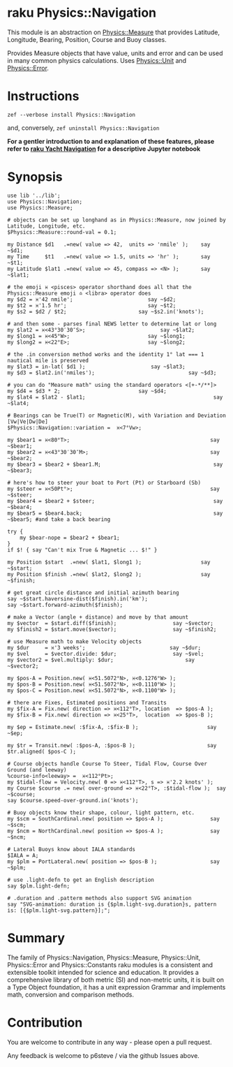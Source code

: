 # raku Physics::Navigation

This module is an abstraction on [Physics::Measure](https://github.com/p6steve/raku-Physics-Measure) that provides Latitude, Longitude, Bearing, Position, Course and Buoy classes.

Provides Measure objects that have value, units and error and can be used in many common physics calculations. Uses [Physics::Unit](https://github.com/p6steve/raku-Physics-Unit) and [Physics::Error](https://github.com/p6steve/raku-Physics-Error).

# Instructions
```zef --verbose install Physics::Navigation```

and, conversely, ```zef uninstall Physics::Navigation```

**For a gentler introduction to and explanation of these features, please refer to [raku Yacht Navigation](https://github.com/p6steve/raku-Yacht-Navigation) for a descriptive Jupyter notebook**

# Synopsis

```perl6
use lib '../lib';
use Physics::Navigation;
use Physics::Measure;

# objects can be set up longhand as in Physics::Measure, now joined by Latitude, Longitude, etc.
$Physics::Measure::round-val = 0.1;

my Distance $d1   .=new( value => 42,  units => 'nmile' );	  say ~$d1;
my Time     $t1   .=new( value => 1.5, units => 'hr' );		  say ~$t1;
my Latitude $lat1 .=new( value => 45, compass => <N> );		  say ~$lat1;

# the emoji ♓️ <pisces> operator shorthand does all that the Physics::Measure emoji ♎️ <libra> operator does
my $d2 = ♓️'42 nmile';						  say ~$d2;
my $t2 = ♓️'1.5 hr';						  say ~$t2;
my $s2 = $d2 / $t2;						  say ~$s2.in('knots');

# and then some - parses final NEWS letter to determine lat or long
my $lat2 = ♓️<43°30′30″S>;				          say ~$lat2;
my $long1 = ♓️<45°W>;						  say ~$long1;
my $long2 = ♓️<22°E>;						  say ~$long2;

# the .in conversion method works and the identity 1° lat === 1 nautical mile is preserved
my $lat3 = in-lat( $d1 );					  say ~$lat3;
my $d3 = $lat2.in('nmiles');			                  say ~$d3;

# you can do "Measure math" using the standard operators <[+-*/**]>
my $d4 = $d3 * 2;						  say ~$d4;
my $lat4 = $lat2 - $lat1;                                         say ~$lat4;

# Bearings can be True(T) or Magnetic(M), with Variation and Deviation [Vw|Ve|Dw|De]
$Physics::Navigation::variation =  ♓️<7°Vw>;

my $bear1 = ♓️<80°T>;                                             say ~$bear1;
my $bear2 = ♓️<43°30′30″M>;                                       say ~$bear2;
my $bear3 = $bear2 + $bear1.M;                                    say ~$bear3;

# here's how to steer your boat to Port (Pt) or Starboard (Sb)
my $steer = ♓️<50Pt°>;                                            say ~$steer;
my $bear4 = $bear2 + $steer;                                      say ~$bear4;
my $bear5 = $bear4.back;                                          say ~$bear5; #and take a back bearing

try {
	my $bear-nope = $bear2 + $bear1;
}
if $! { say "Can't mix True & Magnetic ... $!" }

my Position $start  .=new( $lat1, $long1 );	                  say ~$start;
my Position $finish .=new( $lat2, $long2 );	                  say ~$finish;

# get great circle distance and initial azimuth bearing
say ~$start.haversine-dist($finish).in('km');
say ~$start.forward-azimuth($finish);

# make a Vector (angle + distance) and move by that amount
my $vector  = $start.diff($finish);			         say ~$vector;
my $finish2 = $start.move($vector);			         say ~$finish2;

# use Measure math to make Velocity objects
my $dur     = ♓️'3 weeks';			                 say ~$dur;
my $vel     = $vector.divide: $dur;			         say ~$vel;
my $vector2 = $vel.multiply: $dur;		                 say ~$vector2;

my $pos-A = Position.new( ♓️<51.5072°N>, ♓️<0.1276°W> );
my $pos-B = Position.new( ♓️<51.5072°N>, ♓️<0.1110°W> );
my $pos-C = Position.new( ♓️<51.5072°N>, ♓️<0.1100°W> );

# there are Fixes, Estimated positions and Transits
my $fix-A = Fix.new( direction => ♓️<112°T>, location  => $pos-A );
my $fix-B = Fix.new( direction => ♓️<25°T>,  location  => $pos-B );

my $ep = Estimate.new( :$fix-A, :$fix-B );                      say ~$ep;

my $tr = Transit.new( :$pos-A, :$pos-B );                       say $tr.aligned( $pos-C );

# Course objects handle Course To Steer, Tidal Flow, Course Over Ground (and leeway)
%course-info<leeway> =  ♓️<112°Pt>;
my $tidal-flow = Velocity.new( θ => ♓️<112°T>, s => ♓️'2.2 knots' );
my Course $course .= new( over-ground => ♓️<22°T>, :$tidal-flow );  say ~$course;
say $course.speed-over-ground.in('knots');

# Buoy objects know their shape, colour, light pattern, etc.
my $scm = SouthCardinal.new( position => $pos-A );               say ~$scm;
my $ncm = NorthCardinal.new( position => $pos-A );               say ~$ncm;

# Lateral Buoys know about IALA standards
$IALA = A;
my $plm = PortLateral.new( position => $pos-B );                 say ~$plm;

# use .light-defn to get an English description
say $plm.light-defn;

# .duration and .patterm methods also support SVG animation
say "SVG-animation: duration is {$plm.light-svg.duration}s, pattern is: [{$plm.light-svg.pattern}];";
```

# Summary

The family of Physics::Navigation, Physics::Measure, Physics::Unit, Physics::Error and Physics::Constants raku modules is a consistent and extensible toolkit intended for science and education. It provides a comprehensive library of both metric (SI) and non-metric units, it is built on a Type Object foundation, it has a unit expression Grammar and implements math, conversion and comparison methods.

# Contribution

You are welcome to contribute in any way - please open a pull request.

Any feedback is welcome to p6steve / via the github Issues above.
